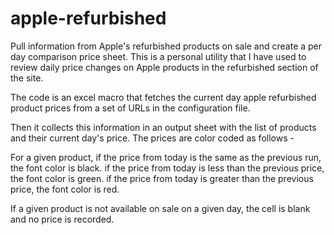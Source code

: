 # apple-refurbished
Pull information from Apple's refurbished products on sale and create a per day comparison price sheet.
This is a personal utility that I have used to review daily price changes on Apple products in the refurbished section of the site.


The code is an excel macro that fetches the current day apple refurbished product prices from a set of URLs in the configuration file.

Then it collects this information in an output sheet with the list of products and their current day's price.
The prices are color coded as follows - 

For a given product, 
 if the price from today is the same as the previous run, the font color is black.
 if the price from today is less than the previous price, the font color is green.
 if the price from today is greater than the previous price, the font color is red.

If a given product is not available on sale on a given day, the cell is blank and no price is recorded.
